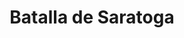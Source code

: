﻿---
title: "Batalla de Saratoga"
permalink: periodes_510.html
layout: periode
dataInici: 1777-09-19
dataFi: 1777-10-17
sidebar: periodes
pares:
  - id: 509
    title: "Guerra de Independencia de los Estados Unidos"
    dataInici: "(1775-04-19)"
    dataFi: "(1783-09-03)"

fills:
jocsPrincipals:
  - title: "Saratoga 1777 AD"
    bggId: 144122

  - title: "Saratoga"
    bggId: 3413
    dataInici: 
    dataFi: 

jocsEscenaris:
jocsEpoca:
  - title: "1776"
    bggId: 3312
    escenari: "The Saratoga Campaign"

jocsEpocaEscenaris:
---
